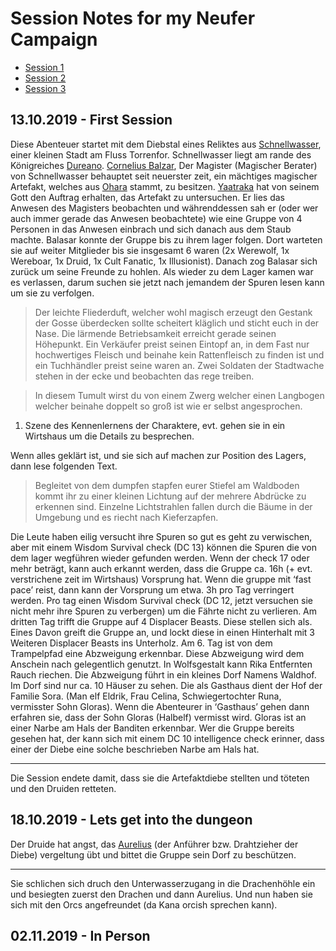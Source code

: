 # Session Notes for my Neufer Campaign

- [Session 1](#13102019---first-session)
- [Session 2](#18102019---lets-get-into-the-dungeon)
- [Session 3](#02112019---in-person)


## 13.10.2019 - First Session

Diese Abenteuer startet mit dem Diebstal eines Reliktes aus [Schnellwasser](places/schnellwasser.md), einer kleinen
Stadt am Fluss Torrenfor. Schnellwasser liegt am rande des Königreiches [Dureano](places/dureano.md).
[Cornelius Balzar](npcs/cornelius_balzar.md), Der Magister (Magischer
Berater) von Schnellwasser behauptet seit neuerster zeit, ein mächtiges magischer Artefakt, welches
aus [Ohara](lore/ohara.md) stammt, zu besitzen. [Yaatraka](characters/index.md#yaatraka) hat von seinem Gott den Auftrag erhalten, das
Artefakt zu untersuchen. Er lies das Anwesen des Magisters beobachten und währenddessen sah er (oder wer auch immer gerade das
Anwesen beobachtete) wie eine Gruppe von 4 Personen in das Anwesen einbrach und sich danach aus dem Staub machte. Balasar
konnte der Gruppe bis zu ihrem lager folgen.
Dort warteten sie auf weiter Mitglieder bis sie insgesamt 6 waren (2x Werewolf, 1x Wereboar,
1x Druid, 1x Cult Fanatic, 1x Illusionist).
Danach zog Balasar sich zurück um seine Freunde zu hohlen. Als wieder zu dem Lager 
kamen war es verlassen, darum suchen sie jetzt nach jemandem der Spuren lesen kann um sie
zu verfolgen.

> Der leichte Fliederduft, welcher wohl magisch
erzeugt den Gestank der Gosse überdecken sollte
scheitert kläglich und sticht euch in der Nase. Die 
lärmende Betriebsamkeit erreicht gerade seinen Höhepunkt. Ein Verkäufer preist seinen Eintopf
an, in dem Fast nur hochwertiges Fleisch und
beinahe kein Rattenfleisch zu finden ist und ein
Tuchhändler preist seine waren an. Zwei Soldaten
der Stadtwache stehen in der ecke und beobachten
das rege treiben.

> In diesem Tumult wirst du von einem Zwerg
welcher einen Langbogen welcher beinahe doppelt
so groß ist wie er selbst angesprochen.

1. Szene des Kennenlernens der Charaktere,
evt. gehen sie in ein Wirtshaus um die Details
zu besprechen.

Wenn alles geklärt ist, und sie sich auf
machen zur Position des Lagers, dann lese
folgenden Text.

>Begleitet von dem dumpfen stapfen eurer Stiefel
am Waldboden kommt ihr zu einer kleinen Lichtung
auf der mehrere Abdrücke zu erkennen sind.
Einzelne Lichtstrahlen fallen durch die Bäume
in der Umgebung und es riecht nach Kieferzapfen.

Die Leute haben eilig versucht ihre Spuren so
gut es geht zu verwischen, aber mit einem
Wisdom Survival check (DC 13) können die
Spuren die von dem lager wegführen wieder
gefunden werden. Wenn der check 17 oder mehr
beträgt, kann auch erkannt werden, dass die
Gruppe ca. 16h (+ evt. verstrichene zeit im
Wirtshaus) Vorsprung hat.
Wenn die gruppe mit ‘fast pace’ reist, dann
kann der Vorsprung um etwa. 3h pro Tag
verringert werden. Pro tag einen Wisdom
Survival check (DC 12, jetzt versuchen sie
nicht mehr ihre Spuren zu verbergen) um die
Fährte nicht zu verlieren.
Am dritten Tag trifft die Gruppe auf 4
Displacer Beasts. Diese stellen sich als. Eines
Davon greift die Gruppe an, und lockt diese
in einen Hinterhalt mit 3 Weiteren Displacer
Beasts ins Unterholz.
Am 6. Tag ist von dem Trampelpfad eine
Abzweigung erkennbar. Diese Abzweigung
wird dem Anschein nach gelegentlich genutzt.
In Wolfsgestalt kann Rika Entfernten Rauch
riechen. Die Abzweigung führt in ein kleines
Dorf Namens Waldhof. Im Dorf sind nur ca.
10 Häuser zu sehen. Die als Gasthaus dient
der Hof der Familie Sora. (Man elf Eldrik, Frau
Celina, Schwiegertochter Runa, vermisster
Sohn Gloras).
Wenn die Abenteurer in ‘Gasthaus’ gehen
dann erfahren sie, dass der Sohn Gloras
(Halbelf) vermisst wird. Gloras ist an einer
Narbe am Hals der Banditen erkennbar.
Wer die Gruppe bereits gesehen hat, der kann
sich mit einem DC 10 intelligence check erinner,
dass einer der Diebe eine solche beschrieben
Narbe am Hals hat.

---

Die Session endete damit, dass sie die Artefaktdiebe stellten und töteten und den Druiden retteten.

## 18.10.2019 - Lets get into the dungeon

Der Druide hat angst, das [Aurelius](npcs/aurelius.md) (der Anführer bzw. Drahtzieher der Diebe) vergeltung übt und bittet die Gruppe sein Dorf zu beschützen.

---
Sie schlichen sich druch den Unterwasserzugang in die Drachenhöhle ein und besiegten zuerst den Drachen
und dann Aurelius. Und nun haben sie sich mit den Orcs angefreundet (da Kana orcish sprechen kann).

## 02.11.2019 - In Person

